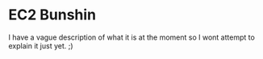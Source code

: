 # EC2 Bunshin

I have a vague description of what it is at the moment so I wont attempt to explain it just yet. ;)

